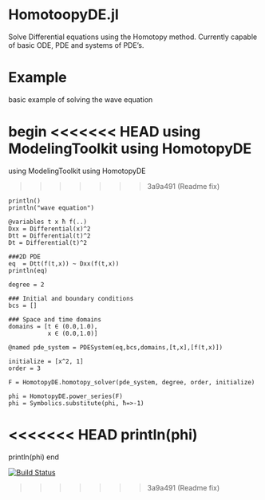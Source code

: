# HomotoopyDE.jl
Solve Differential equations using the Homotopy method.
Currently capable of basic ODE, PDE and systems of PDE’s. 

# Example
basic example of solving the wave equation

begin
<<<<<<< HEAD
    using ModelingToolkit
    using HomotopyDE
=======
using ModelingToolkit
using HomotopyDE
>>>>>>> 3a9a491 (Readme fix)

    println()
    println("wave equation")

    @variables t x ħ f(..)
    Dxx = Differential(x)^2
    Dtt = Differential(t)^2
    Dt = Differential(t)^2

    ###2D PDE
    eq  = Dtt(f(t,x)) ~ Dxx(f(t,x))
    println(eq)

    degree = 2

    ### Initial and boundary conditions
    bcs = []
    
    ### Space and time domains
    domains = [t ∈ (0.0,1.0),
               x ∈ (0.0,1.0)]

    @named pde_system = PDESystem(eq,bcs,domains,[t,x],[f(t,x)])

    initialize = [x^2, 1]
    order = 3

    F = HomotopyDE.homotopy_solver(pde_system, degree, order, initialize)
   
    phi = HomotopyDE.power_series(F)
    phi = Symbolics.substitute(phi, ħ=>-1)

<<<<<<< HEAD
println(phi)
=======
println(phi)
end

[![Build Status](https://github.com/bombadil224/HomotopyDE.jl/actions/workflows/CI.yml/badge.svg?branch=main)](https://github.com/bombadil224/HomotopyDE.jl/actions/workflows/CI.yml?query=branch%3Amain)
>>>>>>> 3a9a491 (Readme fix)
